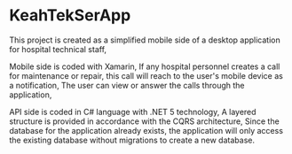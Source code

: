 # KeahTekSerApp

This project is created as a simplified mobile side of a desktop application for hospital technical staff,

Mobile side is coded with Xamarin,
If any hospital personnel creates a call for maintenance or repair, this call will reach to the user's mobile device as a notification,
The user can view or answer the calls through the application,

API side is coded in C# language with .NET 5 technology,
A layered structure is provided in accordance with the CQRS architecture,
Since the database for the application already exists, the application will only access the existing database without migrations to create a new database.
